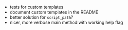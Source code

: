  * tests for custom templates
 * document custom templates in the README
 * better solution for `script_path`?
 * nicer, more verbose main method with working help flag
